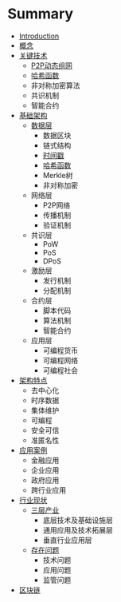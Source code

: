 # Summary

* [Introduction](README.md)
* [概念](chapter1.md)
* [关键技术](guan-jian-ji-zhu.md)
  * [P2P动态组网](guan-jian-ji-zhu/p2pdong-tai-zu-wang.md)
  * [哈希函数](guan-jian-ji-zhu/ha-xi-han-shu.md)
  * 非对称加密算法
  * 共识机制
  * 智能合约
* [基础架构](ji-chu-jia-gou.md)
  * [数据层](ji-chu-jia-gou/shu-ju-ceng.md)
    * 数据区块
    * 链式结构
    * [时间戳](ji-chu-jia-gou/shu-ju-ceng/shi-jian-chuo.md)
    * [哈希函数](ji-chu-jia-gou/shu-ju-ceng/ha-xi-han-shu.md)
    * Merkle树
    * 非对称加密
  * 网络层
    * P2P网络
    * 传播机制
    * 验证机制
  * 共识层
    * PoW
    * PoS
    * DPoS
  * 激励层
    * 发行机制
    * 分配机制
  * 合约层
    * 脚本代码
    * 算法机制
    * 智能合约
  * 应用层
    * 可编程货币
    * 可编程网络
    * 可编程社会
* [架构特点](jia-gou-te-dian.md)
  * 去中心化
  * 时序数据
  * 集体维护
  * 可编程
  * 安全可信
  * 准匿名性
* [应用案例](ying-yong.md)
  * 金融应用
  * 企业应用
  * 政府应用
  * 跨行业应用
* [行业现状](xing-ye-xian-zhuang.md)
  * [三层产业](xing-ye-xian-zhuang/san-ceng-chan-ye/san-ceng-chan-ye.md)
    * 底层技术及基础设施层
    * 通用应用及技术拓展层
    * 垂直行业应用层
  * [存在问题](xing-ye-xian-zhuang/san-ceng-chan-ye/cun-zai-wen-ti.md)
    * 技术问题
    * 应用问题
    * 监管问题
* [区块链](qu-kuai-lian.md)

